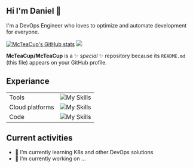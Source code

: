## Hi I'm Daniel 👋
I'm a DevOps Engineer who loves to optimize and automate development for everyone.

[![McTeaCup's GitHub stats](https://github-readme-stats.vercel.app/api?username=McTeaCup&show_icons=true&theme=dark)](https://github.com/anuraghazra/github-readme-stats) ![](https://komarev.com/ghpvc/?username=McTeaCup&style=for-the-badge)

**McTeaCup/McTeaCup** is a ✨ _special_ ✨ repository because its `README.md` (this file) appears on your GitHub profile.

## Experiance

|                  |     |
| :--              | :-- |
| Tools            | ![My Skills](https://skillicons.dev/icons?i=grafana,docker,terraform,ansible,prometheus,kubernetes&theme=dark)   |
| Cloud platforms  | ![My Skills](https://skillicons.dev/icons?i=azure,git,gitlab,github&theme=dark) |
| Code             | ![My Skills](https://skillicons.dev/icons?i=cs,python,md&theme=dark) |

## Current activities
- 🌱 I’m currently learning K8s and other DevOps solutions
- 🔭 I’m currently working on ...


<!--
Here are some ideas to get you started:

- 👯 I’m looking to collaborate on ...
- 🤔 I’m looking for help with ...
- 💬 Ask me about ...
- 📫 How to reach me: ...
- 😄 Pronouns: ...
- ⚡ Fun fact: ...
-->
